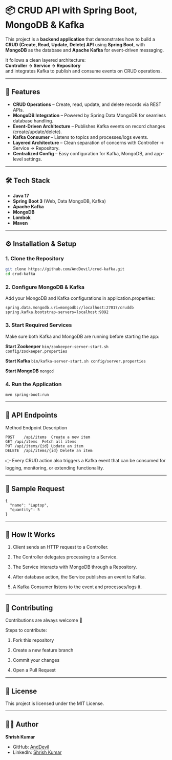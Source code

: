 # 📦 CRUD API with Spring Boot, MongoDB & Kafka

This project is a **backend application** that demonstrates how to build a **CRUD (Create, Read, Update, Delete) API** using **Spring Boot**, with **MongoDB** as the database and **Apache Kafka** for event-driven messaging.

It follows a clean layered architecture:  
**Controller → Service → Repository**  
and integrates Kafka to publish and consume events on CRUD operations.

---

## 🚀 Features
- **CRUD Operations** – Create, read, update, and delete records via REST APIs.
- **MongoDB Integration** – Powered by Spring Data MongoDB for seamless database handling.
- **Event-Driven Architecture** – Publishes Kafka events on record changes (create/update/delete).
- **Kafka Consumer** – Listens to topics and processes/logs events.
- **Layered Architecture** – Clean separation of concerns with Controller → Service → Repository.
- **Centralized Config** – Easy configuration for Kafka, MongoDB, and app-level settings.

---

## 🛠 Tech Stack
- **Java 17**
- **Spring Boot 3** (Web, Data MongoDB, Kafka)
- **Apache Kafka**
- **MongoDB**
- **Lombok**
- **Maven**

---

## ⚙️ Installation & Setup
### 1. Clone the Repository
```bash
git clone https://github.com/AndDevil/crud-kafka.git
cd crud-kafka
```


### 2. Configure MongoDB & Kafka

Add your MongoDB and Kafka configurations in application.properties:
```
spring.data.mongodb.uri=mongodb://localhost:27017/cruddb
spring.kafka.bootstrap-servers=localhost:9092
```

### 3. Start Required Services

Make sure both Kafka and MongoDB are running before starting the app:

 **Start Zookeeper**
```bin/zookeeper-server-start.sh config/zookeeper.properties```

 **Start Kafka**
```bin/kafka-server-start.sh config/server.properties```

 **Start MongoDB**
```mongod```


### 4. Run the Application

```mvn spring-boot:run```


---

## 📡 API Endpoints

Method	Endpoint	Description

```
POST	/api/items	Create a new item
GET	/api/items	Fetch all items
PUT	/api/items/{id}	Update an item
DELETE	/api/items/{id}	Delete an item
```


👉 Every CRUD action also triggers a Kafka event that can be consumed for logging, monitoring, or extending functionality.


---

## 📝 Sample Request

```
{
  "name": "Laptop",
  "quantity": 5
}
```


---

## 🔔 How It Works

1. Client sends an HTTP request to a Controller.


2. The Controller delegates processing to a Service.


3. The Service interacts with MongoDB through a Repository.


4. After database action, the Service publishes an event to Kafka.


5. A Kafka Consumer listens to the event and processes/logs it.




---

## 🤝 Contributing

Contributions are always welcome 🎉

Steps to contribute:

1. Fork this repository


2. Create a new feature branch


3. Commit your changes


4. Open a Pull Request




---

## 📄 License

This project is licensed under the MIT License.


---

## 👨‍💻 Author
**Shrish Kumar**  
- GitHub: [AndDevil](https://github.com/AndDevil)  
- LinkedIn: [Shrish Kumar](https://www.linkedin.com/in/shrish-k-83821212a/)

